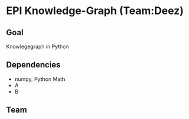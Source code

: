 # EPI Knowledge-Graph (Team:Deez)

## Goal
Knowlegegraph in Python
 
## Dependencies
- numpy, Python Math
- A
- B

## Team
